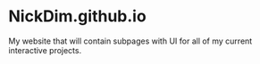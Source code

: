 # NickDim.github.io
My website that will contain subpages with UI for all of my current interactive projects.
